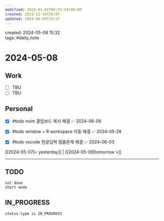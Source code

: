 ```yaml
---
modified: 2024-01-01T08:55:54+09:00
created: 2023-12-30T20:07
updated: 2024-06-06T14:27
---
```

created: 2024-05-08 15:32  
tags: #daily_note  
  
# 2024-05-08  

## Work

- [ ] TBU
- [ ] TBU  

## Personal


- [x] #todo nvim 클립보드 복사 해결 ✅ 2024-06-06
- [x] #todo window + R workspace 이동 해결 ✅ 2024-05-28
- [x] #todo vscode 한글입력 멈춤문제 해결 ✅ 2024-06-03

  
  
[[2024-05-07|< yesterday]] | [[2024-05-09|tomorrow >]]  
  
---  


## TODO
```tasks  
not done  
short mode  
```

## IN_PROGRESS
```tasks  
status.type is IN_PROGRESS
```

